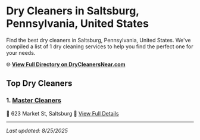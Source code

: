 # Dry Cleaners in Saltsburg, Pennsylvania, United States

Find the best dry cleaners in Saltsburg, Pennsylvania, United States. We've compiled a list of 1 dry cleaning services to help you find the perfect one for your needs.

🌐 **[View Full Directory on DryCleanersNear.com](https://drycleanersnear.com/city/US/Pennsylvania/Saltsburg)**

## Top Dry Cleaners

### 1. [Master Cleaners](https://drycleanersnear.com/dryCleaner/686735b1bb1702f4ee39b15b/master-cleaners)
📍 623 Market St, Saltsburg
🔗 [View Full Details](https://drycleanersnear.com/dryCleaner/686735b1bb1702f4ee39b15b/master-cleaners)


---

*Last updated: 8/25/2025*
